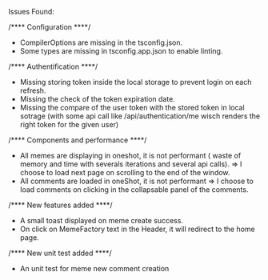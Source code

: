 Issues Found:

/**** Configuration ****/
  - CompilerOptions are missing in the tsconfig.json.
  - Some types are missing in tsconfig.app.json to enable linting.

/**** Authentification ****/
  - Missing storing token inside the local storage to prevent login on each refresh.
  - Missing the check of the token expiration date.
  - Missing the compare of the user token with the stored token in local sotrage (with some api call like /api/authentication/me wisch renders the right token for the given user)

/**** Components and performance ****/
  - All memes are displaying in oneshot, it is not performant ( waste of memory and time with severals iterations and several api calls). => I choose to load next page on scrolling to the end of the window.
  - All comments are loaded in oneShot, it is not performant => I choose to load comments on clicking in the collapsable panel of the comments.

/**** New features added ****/
  - A small toast displayed on meme create success.
  - On click on MemeFactory text in the Header, it will redirect to the home page.

/**** New unit test added ****/
  - An unit test for meme new comment creation

   